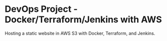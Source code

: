 # DevOps Project - Docker/Terraform/Jenkins with AWS

Hosting a static website in AWS S3 with Docker, Terraform, and Jenkins.
